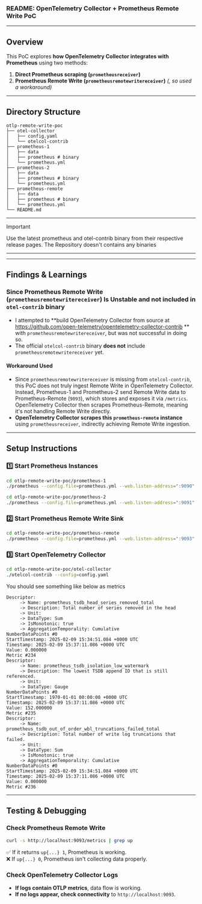 ### **README: OpenTelemetry Collector + Prometheus Remote Write PoC**
---
## **Overview**
This PoC explores **how OpenTelemetry Collector integrates with Prometheus** using two methods:
1. **Direct Prometheus scraping (`prometheusreceiver`)**
2. **Prometheus Remote Write (`prometheusremotewritereceiver`)** _(, so used a workaround)_

---

## **Directory Structure**
```
otlp-remote-write-poc
├── otel-collector
│   ├── config.yaml
│   └── otelcol-contrib
├── prometheus-1
│   ├── data
│   ├── prometheus # binary
│   └── prometheus.yml
├── prometheus-2
│   ├── data
│   ├── prometheus # binary
│   └── prometheus.yml
├── prometheus-remote
│   ├── data
│   ├── prometheus # binary
│   └── prometheus.yml
└── README.md
```

---
> [!IMPORTANT]  
> Use the latest prometheus and otel-contrib binary from their respective release pages.
> The Repository doesn't contains any binaries
---

---

## **Findings & Learnings**
### **Since Prometheus Remote Write (`prometheusremotewritereceiver`) Is Unstable and not included in `otel-contrib` binary**
- I attempted to **build OpenTelemetry Collector from source at https://github.com/open-telemetry/opentelemetry-collector-contrib ** with `prometheusremotewritereceiver`, but was not successful in doing so.
- The official `otelcol-contrib` binary **does not** include `prometheusremotewritereceiver` yet.

#### **Workaround Used**
- Since `prometheusremotewritereceiver` is missing from `otelcol-contrib`, this PoC does not truly ingest Remote Write in OpenTelemetry Collector. Instead, Prometheus-1 and Prometheus-2 send Remote Write data to Prometheus-Remote (`9093`), which stores and exposes it via `/metrics`. OpenTelemetry Collector then scrapes Prometheus-Remote, meaning it's not handling Remote Write directly.
- **OpenTelemetry Collector scrapes this `prometheus-remote` instance** using `prometheusreceiver`, indirectly achieving Remote Write ingestion.

---

## **Setup Instructions**
### **1️⃣ Start Prometheus Instances**
```sh
cd otlp-remote-write-poc/prometheus-1
./prometheus --config.file=prometheus.yml --web.listen-address=":9090"

cd otlp-remote-write-poc/prometheus-2
./prometheus --config.file=prometheus.yml --web.listen-address=":9091"
```

### **2️⃣ Start Prometheus Remote Write Sink**
```sh
cd otlp-remote-write-poc/prometheus-remote
./prometheus --config.file=prometheus.yml --web.listen-address=":9093" --storage.tsdb.path="data" --web.enable-remote-write-receiver
```

### **3️⃣ Start OpenTelemetry Collector**
```sh
cd otlp-remote-write-poc/otel-collector
./otelcol-contrib --config=config.yaml
```

You should see something like below as metrics
```
Descriptor:
     -> Name: prometheus_tsdb_head_series_removed_total
     -> Description: Total number of series removed in the head
     -> Unit: 
     -> DataType: Sum
     -> IsMonotonic: true
     -> AggregationTemporality: Cumulative
NumberDataPoints #0
StartTimestamp: 2025-02-09 15:34:51.084 +0000 UTC
Timestamp: 2025-02-09 15:37:11.086 +0000 UTC
Value: 0.000000
Metric #234
Descriptor:
     -> Name: prometheus_tsdb_isolation_low_watermark
     -> Description: The lowest TSDB append ID that is still referenced.
     -> Unit: 
     -> DataType: Gauge
NumberDataPoints #0
StartTimestamp: 1970-01-01 00:00:00 +0000 UTC
Timestamp: 2025-02-09 15:37:11.086 +0000 UTC
Value: 152.000000
Metric #235
Descriptor:
     -> Name: prometheus_tsdb_out_of_order_wbl_truncations_failed_total
     -> Description: Total number of write log truncations that failed.
     -> Unit: 
     -> DataType: Sum
     -> IsMonotonic: true
     -> AggregationTemporality: Cumulative
NumberDataPoints #0
StartTimestamp: 2025-02-09 15:34:51.084 +0000 UTC
Timestamp: 2025-02-09 15:37:11.086 +0000 UTC
Value: 0.000000
Metric #236
```

---

## **Testing & Debugging**
### **Check Prometheus Remote Write**
```sh
curl -s http://localhost:9093/metrics | grep up
```
✅ If it returns `up{...} 1`, Prometheus is working.  
❌ If `up{...} 0`, Prometheus isn't collecting data properly.

### **Check OpenTelemetry Collector Logs**
- **If logs contain OTLP metrics**, data flow is working.
- **If no logs appear, check connectivity** to `http://localhost:9093`.

